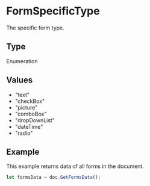 # FormSpecificType

The specific form type.

## Type

Enumeration

## Values

- "text"
- "checkBox"
- "picture"
- "comboBox"
- "dropDownList"
- "dateTime"
- "radio"


## Example

This example returns data of all forms in the document.

```javascript editor-pdf
let formsData = doc.GetFormsData();
```
